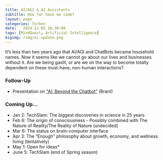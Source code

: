 ```yaml
---
title: AI/AGI & AI Assistants
subtitle: How far have we come?
layout: page
categories: Torben
date:   2024-12-05 16:30:00
tags: [MindQuest, Artificial Intelligence]
bigimg: /img/ai-update.png
---
```


It’s less than two years ago that AI/AGI and ChatBots became household names. 
Now it seems like we cannot go about our lives and businesses without it. 
Are we being gaslit, or are we on the way to become totally dependent on these
 must-have, non-human interactions?

### Follow-Up

- Presentation on ["AI: Beyond the Chatbot"](https://tana.pub/pF0Nbo2HIZnN/ai-beyond-the-chatbot) (Brant)


### Coming Up...

- Jan 2: TechSlam: The biggest discoveries in science in 25 years
- Feb 6: The origin of consciousness - Possibly combined with The Nature of Reality/The Reality of Nature (undecided)
- Mar 6: The status on brain-computer interface
- Apr 3: The “Enough” philosophy about growth, economy, and wellness living (tentatively)
- May 1: Open for ideas*
- June 5: TechSlam (end of Spring season)